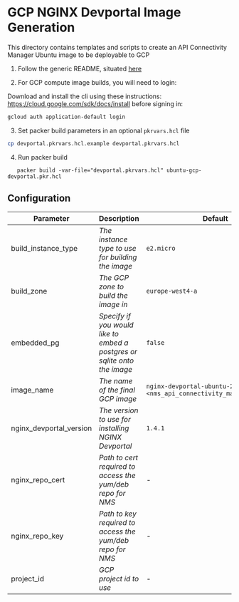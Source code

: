 # GCP NGINX Devportal Image Generation

This directory contains templates and scripts to create an API Connectivity Manager Ubuntu image to be deployable to GCP

1. Follow the generic README, situated [here](../../README.md)

2. For GCP compute image builds, you will need to login:

Download and install the cli using these instructions: https://cloud.google.com/sdk/docs/install before signing in:

```bash
gcloud auth application-default login
```

3. Set packer build parameters in an optional `pkrvars.hcl` file

```bash
cp devportal.pkrvars.hcl.example devportal.pkrvars.hcl
```

4. Run packer build

```shell
   packer build -var-file="devportal.pkrvars.hcl" ubuntu-gcp-devportal.pkr.hcl
```

## Configuration

| Parameter               | Description                                                              | Default                                                               | Required |
| ----------------------- | ------------------------------------------------------------------------ | --------------------------------------------------------------------- | -------- |
| build_instance_type     | _The instance type to use for building the image_                        | `e2.micro`                                                            | No       |
| build_zone              | _The GCP zone to build the image in_                                     | `europe-west4-a`                                                      | No       |
| embedded_pg             | _Specify if you would like to embed a postgres or sqlite onto the image_ | `false`                                                               | No       |
| image_name              | _The name of the final GCP image_                                        | `nginx-devportal-ubuntu-20-04-<nms_api_connectivity_manager_version>` | No       |
| nginx_devportal_version | _The version to use for installing NGINX Devportal_                      | `1.4.1`                                                               | No       |
| nginx_repo_cert         | _Path to cert required to access the yum/deb repo for NMS_               | -                                                                     | Yes      |
| nginx_repo_key          | _Path to key required to access the yum/deb repo for NMS_                | -                                                                     | Yes      |
| project_id              | _GCP project id to use_                                                  | -                                                                     | Yes      |
